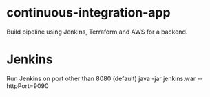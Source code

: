 # continuous-integration-app
Build pipeline using Jenkins, Terraform and AWS for a backend.

# Jenkins
Run Jenkins on port other than 8080 (default)
java -jar jenkins.war --httpPort=9090
